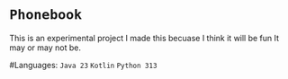 # `Phonebook`
This is an experimental project
I made this becuase I think it will be fun
It may or may not be.

#Languages:
`Java 23`
`Kotlin`
`Python 313`
